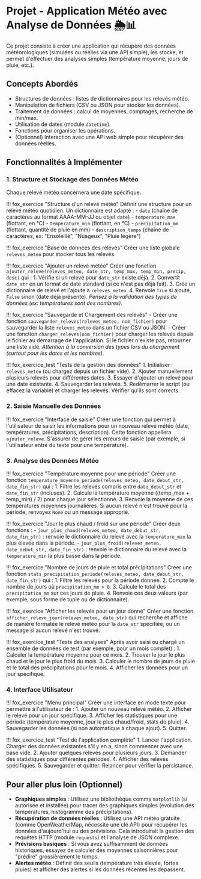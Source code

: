 # Projet - Application Météo avec Analyse de Données 🌦️📊

Ce projet consiste à créer une application qui récupère des données météorologiques (simulées ou réelles via une API simple), les stocke, et permet d'effectuer des analyses simples (température moyenne, jours de pluie, etc.).

## Concepts Abordés

- Structures de données : listes de dictionnaires pour les relevés météo.
- Manipulation de fichiers (CSV ou JSON pour stocker les données).
- Traitement de données : calcul de moyennes, comptages, recherche de min/max.
- Utilisation de dates (module `datetime`).
- Fonctions pour organiser les opérations.
- (Optionnel) Interaction avec une API web simple pour récupérer des données réelles.

## Fonctionnalités à Implémenter

### 1. Structure et Stockage des Données Météo

Chaque relevé météo concernera une date spécifique.

!!! fox_exercice "Structure d'un relevé météo"
    Définir une structure pour un relevé météo quotidien. Un dictionnaire est adapté :
    - `date` (chaîne de caractères au format AAAA-MM-JJ ou objet `date`)
    - `temperature_max` (flottant, en °C)
    - `temperature_min` (flottant, en °C)
    - `precipitation_mm` (flottant, quantité de pluie en mm)
    - `description_temps` (chaîne de caractères, ex: "Ensoleillé", "Nuageux", "Pluie légère")

!!! fox_exercice "Base de données des relevés"
    Créer une liste globale `releves_meteo` pour stocker tous les relevés.

!!! fox_exercice "Ajouter un relevé météo"
    Créer une fonction `ajouter_releve(releves_meteo, date_str, temp_max, temp_min, precip, desc)` qui :
    1. Vérifie si un relevé pour `date_str` existe déjà.
    2. Convertit `date_str` en un format de date standard (si ce n'est pas déjà fait).
    3. Crée un dictionnaire de relevé et l'ajoute à `releves_meteo`.
    4. Renvoie `True` si ajouté, `False` sinon (date déjà présente).
    *Pensez à la validation des types de données (ex: températures sont des nombres).*

!!! fox_exercice "Sauvegarde et Chargement des relevés"
    - Créer une fonction `sauvegarder_releves(releves_meteo, nom_fichier)` pour sauvegarder la liste `releves_meteo` dans un fichier CSV ou JSON.
    - Créer une fonction `charger_releves(nom_fichier)` pour charger les relevés depuis le fichier au démarrage de l'application. Si le fichier n'existe pas, retourner une liste vide.
    *Attention à la conversion des types lors du chargement (surtout pour les dates et les nombres).*

!!! fox_exercice_test "Tests de la gestion des données"
    1. Initialiser `releves_meteo` (ou chargez depuis un fichier vide).
    2. Ajouter manuellement plusieurs relevés pour différentes dates.
    3. Essayer d'ajouter un relevé pour une date existante.
    4. Sauvegarder les relevés.
    5. Redémarrer le script (ou effacez la variable) et charger les relevés. Vérifier qu'ils sont corrects.

### 2. Saisie Manuelle des Données

!!! fox_exercice "Interface de saisie"
    Créer une fonction qui permet à l'utilisateur de saisir les informations pour un nouveau relevé météo (date, températures, précipitations, description).
    Cette fonction appellera `ajouter_releve`.
    S'assurer de gérer les erreurs de saisie (par exemple, si l'utilisateur entre du texte pour une température).

### 3. Analyse des Données Météo

!!! fox_exercice "Température moyenne pour une période"
    Créer une fonction `temperature_moyenne_periode(releves_meteo, date_debut_str, date_fin_str)` qui :
    1. Filtre les relevés compris entre `date_debut_str` et `date_fin_str` (incluses).
    2. Calcule la température moyenne ((temp_max + temp_min) / 2) pour chaque jour sélectionné.
    3. Renvoie la moyenne de ces températures moyennes journalières. Si aucun relevé n'est trouvé pour la période, renvoyez `None` ou un message approprié.

!!! fox_exercice "Jour le plus chaud / froid sur une période"
    Créer deux fonctions :
    - `jour_plus_chaud(releves_meteo, date_debut_str, date_fin_str)` : renvoie le dictionnaire du relevé avec la `temperature_max` la plus élevée dans la période.
    - `jour_plus_froid(releves_meteo, date_debut_str, date_fin_str)` : renvoie le dictionnaire du relevé avec la `temperature_min` la plus basse dans la période.

!!! fox_exercice "Nombre de jours de pluie et total précipitations"
    Créer une fonction `stats_precipitation_periode(releves_meteo, date_debut_str, date_fin_str)` qui :
    1. Filtre les relevés pour la période donnée.
    2. Compte le nombre de jours où `precipitation_mm > 0`.
    3. Calcule le total des `precipitation_mm` sur ces jours de pluie.
    4. Renvoie ces deux valeurs (par exemple, sous forme de tuple ou de dictionnaire).

!!! fox_exercice "Afficher les relevés pour un jour donné"
    Créer une fonction `afficher_releve_jour(releves_meteo, date_str)` qui recherche et affiche de manière formatée le relevé météo pour la `date_str` spécifiée, ou un message si aucun relevé n'est trouvé.

!!! fox_exercice_test "Tests des analyses"
    Après avoir saisi ou chargé un ensemble de données de test (par exemple, pour un mois complet) :
    1. Calculer la température moyenne pour ce mois.
    2. Trouver le jour le plus chaud et le jour le plus froid du mois.
    3. Calculer le nombre de jours de pluie et le total des précipitations pour le mois.
    4. Afficher les données pour un jour spécifique.

### 4. Interface Utilisateur

!!! fox_exercice "Menu principal"
    Créer une interface en mode texte pour permettre à l'utilisateur de :
    1. Ajouter un nouveau relevé météo.
    2. Afficher le relevé pour un jour spécifique.
    3. Afficher les statistiques pour une période (température moyenne, jour le plus chaud/froid, stats de pluie).
    4. Sauvegarder les données (si non automatique à chaque ajout).
    5. Quitter.

!!! fox_exercice_test "Test de l'application complète"
    1. Lancer l'application. Charger des données existantes s'il y en a, sinon commencer avec une base vide.
    2. Ajouter quelques relevés pour plusieurs jours.
    3. Demander des statistiques pour différentes périodes.
    4. Afficher des relevés spécifiques.
    5. Sauvegarder et quitter. Relancer pour vérifier la persistance.

## Pour aller plus loin (Optionnel)

- **Graphiques simples** : Utilisez une bibliothèque comme `matplotlib` (si autorisée et installée) pour tracer des graphiques simples (évolution des températures, histogramme des précipitations).
- **Récupération de données réelles** : Utilisez une API météo gratuite (comme OpenWeatherMap, nécessite une clé API) pour récupérer les données d'aujourd'hui ou des prévisions. Cela introduirait la gestion des requêtes HTTP (module `requests`) et l'analyse de JSON complexe.
- **Prévisions basiques** : Si vous avez suffisamment de données historiques, essayez de calculer des moyennes saisonnières pour "prédire" grossièrement le temps.
- **Alertes météo** : Définir des seuils (température très élevée, fortes pluies) et afficher des alertes si les données récentes les dépassent.